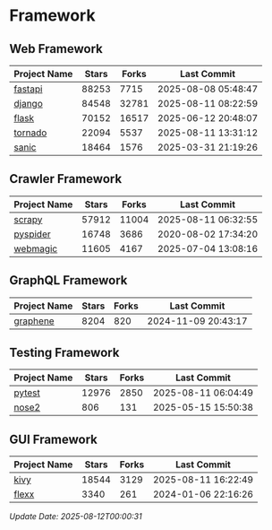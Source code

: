 # Framework

## Web Framework
| Project Name | Stars | Forks | Last Commit |
| ------------ | ----- | ----- | ----------- |
| [fastapi](https://github.com/fastapi/fastapi) | 88253 | 7715 | 2025-08-08 05:48:47 |
| [django](https://github.com/django/django) | 84548 | 32781 | 2025-08-11 08:22:59 |
| [flask](https://github.com/pallets/flask) | 70152 | 16517 | 2025-06-12 20:48:07 |
| [tornado](https://github.com/tornadoweb/tornado) | 22094 | 5537 | 2025-08-11 13:31:12 |
| [sanic](https://github.com/sanic-org/sanic) | 18464 | 1576 | 2025-03-31 21:19:26 |

## Crawler Framework
| Project Name | Stars | Forks | Last Commit |
| ------------ | ----- | ----- | ----------- |
| [scrapy](https://github.com/scrapy/scrapy) | 57912 | 11004 | 2025-08-11 06:32:55 |
| [pyspider](https://github.com/binux/pyspider) | 16748 | 3686 | 2020-08-02 17:34:20 |
| [webmagic](https://github.com/code4craft/webmagic) | 11605 | 4167 | 2025-07-04 13:08:16 |

## GraphQL Framework
| Project Name | Stars | Forks | Last Commit |
| ------------ | ----- | ----- | ----------- |
| [graphene](https://github.com/graphql-python/graphene) | 8204 | 820 | 2024-11-09 20:43:17 |

## Testing Framework
| Project Name | Stars | Forks | Last Commit |
| ------------ | ----- | ----- | ----------- |
| [pytest](https://github.com/pytest-dev/pytest) | 12976 | 2850 | 2025-08-11 06:04:49 |
| [nose2](https://github.com/nose-devs/nose2) | 806 | 131 | 2025-05-15 15:50:38 |

## GUI Framework
| Project Name | Stars | Forks | Last Commit |
| ------------ | ----- | ----- | ----------- |
| [kivy](https://github.com/kivy/kivy) | 18544 | 3129 | 2025-08-11 16:22:49 |
| [flexx](https://github.com/flexxui/flexx) | 3340 | 261 | 2024-01-06 22:16:26 |

*Update Date: 2025-08-12T00:00:31*